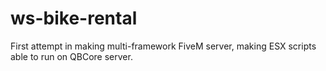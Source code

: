 # ws-bike-rental
First attempt in making multi-framework FiveM server, making ESX scripts able to run on QBCore server.

